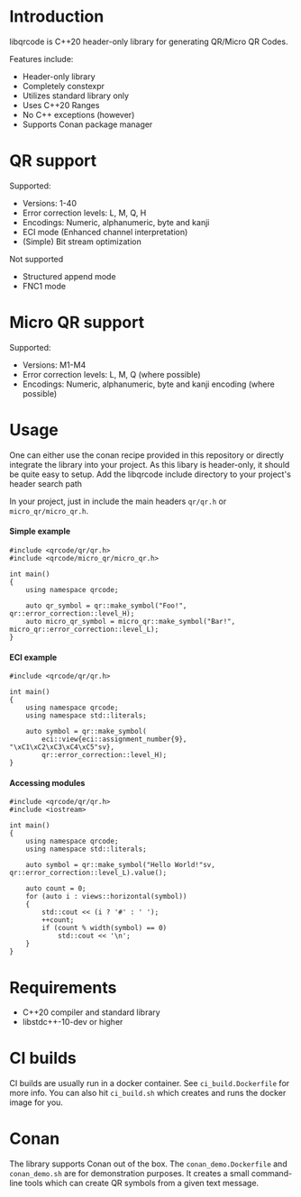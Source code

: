 # Introduction
libqrcode is C++20 header-only library for generating QR/Micro QR Codes.

Features include:
* Header-only library
* Completely constexpr
* Utilizes standard library only
* Uses C++20 Ranges
* No C++ exceptions (however)
* Supports Conan package manager

# QR support
Supported: 
* Versions: 1-40
* Error correction levels: L, M, Q, H
* Encodings: Numeric, alphanumeric, byte and kanji
* ECI mode (Enhanced channel interpretation)
* (Simple) Bit stream optimization

Not supported
* Structured append mode
* FNC1 mode

# Micro QR support
Supported:
* Versions: M1-M4
* Error correction levels: L, M, Q (where possible)
* Encodings: Numeric, alphanumeric, byte and kanji encoding (where possible)

# Usage
One can either use the conan recipe provided in this repository or directly integrate the library into your project.
As this libary is header-only, it should be quite easy to setup. Add the libqrcode include directory to your project's header search path

In your project, just in include the main headers `qr/qr.h` or `micro_qr/micro_qr.h`.

#### Simple example
```
#include <qrcode/qr/qr.h>
#include <qrcode/micro_qr/micro_qr.h>

int main()
{
    using namespace qrcode;

    auto qr_symbol = qr::make_symbol("Foo!", qr::error_correction::level_H);
    auto micro_qr_symbol = micro_qr::make_symbol("Bar!", micro_qr::error_correction::level_L);
}
```

#### ECI example
```
#include <qrcode/qr/qr.h>

int main()
{
    using namespace qrcode;
    using namespace std::literals;

    auto symbol = qr::make_symbol(
        eci::view{eci::assignment_number{9}, "\xC1\xC2\xC3\xC4\xC5"sv}, 
        qr::error_correction::level_H);
}
```

#### Accessing modules
```
#include <qrcode/qr/qr.h>
#include <iostream>

int main()
{
    using namespace qrcode;
    using namespace std::literals;
    
    auto symbol = qr::make_symbol("Hello World!"sv, qr::error_correction::level_L).value();

    auto count = 0;
    for (auto i : views::horizontal(symbol))
    {
        std::cout << (i ? '#' : ' ');
        ++count;
        if (count % width(symbol) == 0)
            std::cout << '\n';
    }
}
```

# Requirements
* C++20 compiler and standard library
* libstdc++-10-dev or higher

# CI builds
CI builds are usually run in a docker container.
See `ci_build.Dockerfile` for more info.
You can also hit `ci_build.sh` which creates and runs the docker image for you.

# Conan
The library supports Conan out of the box.
The `conan_demo.Dockerfile` and `conan_demo.sh` are for demonstration purposes.
It creates a small command-line tools which can create QR symbols from a given text message.
